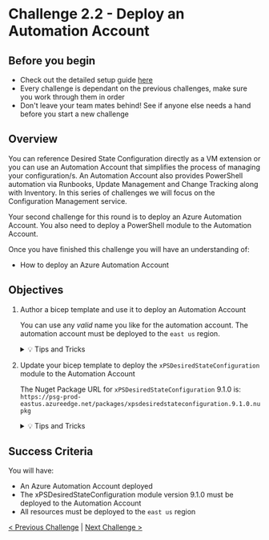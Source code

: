 # Challenge 2.2 - Deploy an Automation Account

## Before you begin

* Check out the detailed setup guide [here](Setup/readme.md)
* Every challenge is dependant on the previous challenges, make sure you work through them in order
* Don't leave your team mates behind! See if anyone else needs a hand before you start a new challenge

## Overview

You can reference Desired State Configuration directly as a VM extension or you can use an Automation Account that simplifies the process of managing your configuration/s. An Automation Account also provides PowerShell automation via Runbooks, Update Management and Change Tracking along with Inventory. In this series of challenges we will focus on the Configuration Management service.

Your second challenge for this round is to deploy an Azure Automation Account. You also need to deploy a PowerShell module to the Automation Account.

Once you have finished this challenge you will have an understanding of:

* How to deploy an Azure Automation Account

## Objectives

1. Author a bicep template and use it to deploy an Automation Account

    You can use any *valid* name you like for the automation account. The automation account must be deployed to the `east us` region.

    <details>
    <summary>💡 Tips and Tricks</summary>
    <ul>
        <li>Can you add the automation account resource to your existing template? When might you use a separate template?</li>
    </ul>
    </details>

1.  Update your bicep template to deploy the `xPSDesiredStateConfiguration` module to the Automation Account

    The Nuget Package URL for `xPSDesiredStateConfiguration` 9.1.0 is: `https://psg-prod-eastus.azureedge.net/packages/xpsdesiredstateconfiguration.9.1.0.nupkg`

    <details>
    <summary>💡 Tips and Tricks</summary>
    <ul>
        <li>The <code>Microsoft.Automation/automationAccounts/modules</code> resource can help here</li>
    </ul>
    </details>


## Success Criteria

You will have:
 - An Azure Automation Account deployed
 - The xPSDesiredStateConfiguration module version 9.1.0 must be deployed to the Automation Account
 - All resources must be deployed to the `east us` region

[< Previous Challenge](../2.1/readme.md) | [Next Challenge >](../2.3/readme.md)